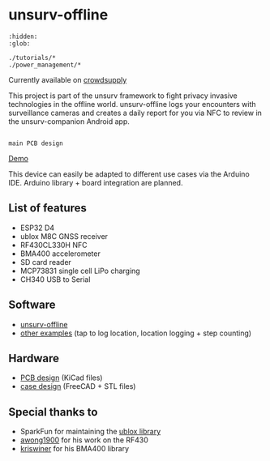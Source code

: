 # unsurv-offline

```{toctree}
:hidden:
:glob:

./tutorials/*
./power_management/*

```

Currently available on [crowdsupply](https://www.crowdsupply.com/unsurv-technologies/unsurv-offline)

This project is part of the unsurv framework to fight privacy invasive technologies in the offline world. unsurv-offline logs your encounters with surveillance cameras and creates a daily report for you via NFC to review in the unsurv-companion Android app.

``` {figure} first.jpeg

main PCB design
```

[Demo](https://vimeo.com/497241039)

This device can easily be adapted to different use cases via the Arduino IDE. Arduino library + board integration are planned.

## List of features

- ESP32 D4
- ublox M8C GNSS receiver
- RF430CL330H NFC
- BMA400 accelerometer
- SD card reader
- MCP73831 single cell LiPo charging
- CH340 USB to Serial

## Software

- [unsurv-offline](https://github.com/unsurv/unsurv-offline/tree/master/software/unsurv-offline)
- [other examples](https://github.com/unsurv/unsurv-offline/tree/master/software/examples) (tap to log location, location logging + step counting)

## Hardware

- [PCB design](https://github.com/unsurv/unsurv-offline/tree/master/unsurv_offline_pcb/main) (KiCad files)
- [case design](https://github.com/unsurv/unsurv-offline/tree/master/case) (FreeCAD + STL files)

## Special thanks to

- SparkFun for maintaining the [ublox library](https://github.com/sparkfun/SparkFun_Ublox_Arduino_Library)
- [awong1900](https://github.com/awong1900/RF430CL330H_Shield) for his work on the RF430
- [kriswiner](https://github.com/kriswiner/BMA400) for his BMA400 library
